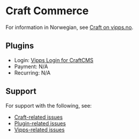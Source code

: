 <!-- START_METADATA
---
title: Craft Commerce
sidebar_label: Overview
hide_table_of_contents: true
pagination_next: null
pagination_prev: null
---
END_METADATA -->

# Craft Commerce

For information in Norwegian, see [Craft on vipps.no](https://www.vipps.no/produkter-og-tjenester/bedrift/ta-betalt-paa-nett/ta-betalt-paa-nett/craft/).

## Plugins

* Login: [Vipps Login for CraftCMS](https://github.com/vippsas/vipps-craft-login)
* Payment: N/A
* Recurring: N/A

## Support

For support with the following, see:

* [Craft-related issues](https://craftcms.com/community)
* [Plugin-related issues](https://github.com/elleracompany/vipps-craft-login/issues)
* [Vipps-related issues](https://developer.vippsmobilepay.com/docs/vipps-developers/contact/)
